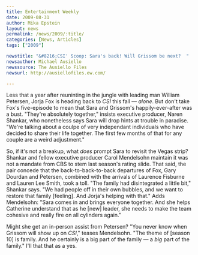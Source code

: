 ```yaml
---
title: Entertainment Weekly
date: 2009-08-31
author: Mika Epstein
layout: news
permalink: /news/2009/:title/
categories: [News, Articles]
tags: ["2009"]

newstitle: "&#8216;CSI' Scoop: Sara's back! Will Grissom be next?  "
newsauthor: Michael Ausiello  
newssource: The Ausiello Files
newsurl: http://ausiellofiles.ew.com/  

---
```


Less that a year after reuninting in the jungle with leading man William Petersen, Jorja Fox is heading back to *CSI* this fall &#8212; *alone*. But don't take Fox's five-episode to mean that Sara and Grissom's happily-ever-after was a bust. "They're absolutely together," insists executive producer, Naren Shankar, who nonetheless says Sara will drop hints at trouble in paradise. "We're talking about a coulpe of very independant individuals who have decided to share their life together. The first few months of that for any couple are a weird adjustment."

So, if it's not a breakup, what *does* prompt Sara to revisit the Vegas strip? Shankar and fellow executive producer Carol Mendelsohn maintain it was not a mandate from CBS to stem last season's rating slide. That said, the pair concede that the back-to-back-to-back departures of Fox, Gary Dourdan and Petersen, combined with the arrivals of Laurence Fisburne and Lauren Lee Smith, took a toll. "The family had disintegrated a little bit," Shankar says. "We had people off in their own bubbles, and we want to restore that family [feeling]. And Jorja's helping with that." Adds Mendelsohn: "Sara comes in and brings everyone together. And she helps Catherine understand that as he [new] leader, she needs to make the team cohesive and really fire on all cylinders again."

Might she get an in-person assist from Petersen? "You never know when Grissom will show up on *CSI*," teases Mendelsohn. "The theme of [season 10] is family. And he certainly is a big part of the family &#8212; a *big* part of the family." I'll that that as a yes.  
